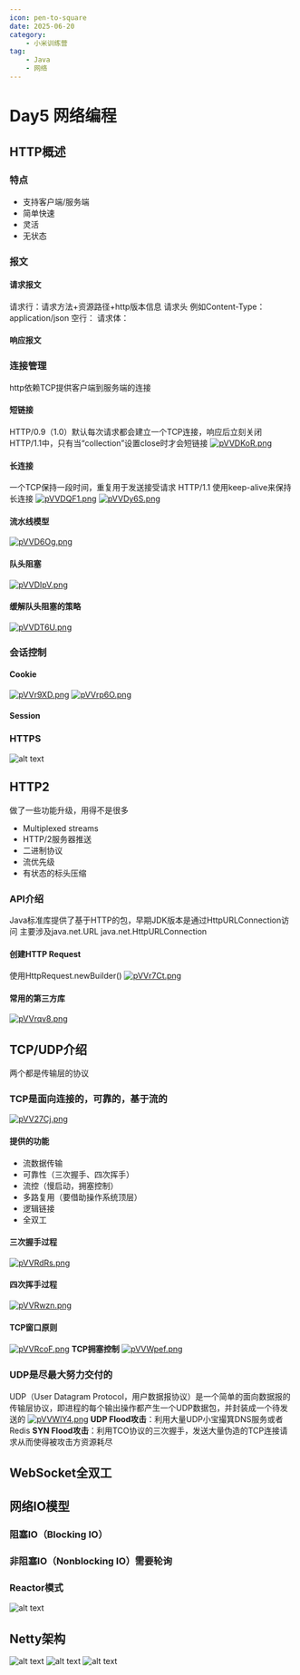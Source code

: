 ```yaml
---
icon: pen-to-square
date: 2025-06-20
category:
    - 小米训练营
tag:
    - Java
    - 网络
---
```

# Day5 网络编程
## HTTP概述
### 特点
- 支持客户端/服务端
- 简单快速
- 灵活
- 无状态
### 报文
#### 请求报文
请求行：请求方法+资源路径+http版本信息
请求头  例如Content-Type：application/json
空行：
请求体：
#### 响应报文
### 连接管理
http依赖TCP提供客户端到服务端的连接
#### 短链接
HTTP/0.9（1.0）默认每次请求都会建立一个TCP连接，响应后立刻关闭
HTTP/1.1中，只有当“collection”设置close时才会短链接
[![pVVDKoR.png](https://s21.ax1x.com/2025/06/20/pVVDKoR.png)](https://imgse.com/i/pVVDKoR)
#### 长连接
一个TCP保持一段时间，重复用于发送接受请求
HTTP/1.1 使用keep-alive来保持长连接
[![pVVDQF1.png](https://s21.ax1x.com/2025/06/20/pVVDQF1.png)](https://imgse.com/i/pVVDQF1)
[![pVVDy6S.png](https://s21.ax1x.com/2025/06/20/pVVDy6S.png)](https://imgse.com/i/pVVDy6S)
#### 流水线模型
[![pVVD6Og.png](https://s21.ax1x.com/2025/06/20/pVVD6Og.png)](https://imgse.com/i/pVVD6Og)
#### 队头阻塞
[![pVVDIpV.png](https://s21.ax1x.com/2025/06/20/pVVDIpV.png)](https://imgse.com/i/pVVDIpV)
#### 缓解队头阻塞的策略
[![pVVDT6U.png](https://s21.ax1x.com/2025/06/20/pVVDT6U.png)](https://imgse.com/i/pVVDT6U)
### 会话控制
#### Cookie
[![pVVr9XD.png](https://s21.ax1x.com/2025/06/20/pVVr9XD.png)](https://imgse.com/i/pVVr9XD)
[![pVVrp6O.png](https://s21.ax1x.com/2025/06/20/pVVrp6O.png)](https://imgse.com/i/pVVrp6O)
#### Session

### HTTPS
![alt text](image-9.png)
## HTTP2
做了一些功能升级，用得不是很多
- Multiplexed streams
- HTTP/2服务器推送
- 二进制协议
- 流优先级
- 有状态的标头压缩
### API介绍
Java标准库提供了基于HTTP的包，早期JDK版本是通过HttpURLConnection访问
主要涉及java.net.URL
java.net.HttpURLConnection
#### 创建HTTP Request
使用HttpRequest.newBuilder()
[![pVVr7Ct.png](https://s21.ax1x.com/2025/06/20/pVVr7Ct.png)](https://imgse.com/i/pVVr7Ct)
#### 常用的第三方库
[![pVVrqv8.png](https://s21.ax1x.com/2025/06/20/pVVrqv8.png)](https://imgse.com/i/pVVrqv8)
## TCP/UDP介绍
两个都是传输层的协议
### TCP是面向连接的，可靠的，基于流的
[![pVV27Cj.png](https://s21.ax1x.com/2025/06/20/pVV27Cj.png)](https://imgse.com/i/pVV27Cj)
#### 提供的功能
- 流数据传输
- 可靠性（三次握手、四次挥手）
- 流控（慢启动，拥塞控制）
- 多路复用（要借助操作系统顶层）
- 逻辑链接
- 全双工
#### 三次握手过程
[![pVVRdRs.png](https://s21.ax1x.com/2025/06/20/pVVRdRs.png)](https://imgse.com/i/pVVRdRs)
#### 四次挥手过程
[![pVVRwzn.png](https://s21.ax1x.com/2025/06/20/pVVRwzn.png)](https://imgse.com/i/pVVRwzn)
#### TCP窗口原则
[![pVVRcoF.png](https://s21.ax1x.com/2025/06/20/pVVRcoF.png)](https://imgse.com/i/pVVRcoF)
**TCP拥塞控制**
[![pVVWpef.png](https://s21.ax1x.com/2025/06/20/pVVWpef.png)](https://imgse.com/i/pVVWpef)

### UDP是尽最大努力交付的
UDP（User Datagram Protocol，用户数据报协议）是一个简单的面向数据报的传输层协议，即进程的每个输出操作都产生一个UDP数据包，并封装成一个待发送的
[![pVVWlY4.png](https://s21.ax1x.com/2025/06/20/pVVWlY4.png)](https://imgse.com/i/pVVWlY4)
**UDP Flood攻击**：利用大量UDP小宝撮箕DNS服务或者Redis
**SYN Flood攻击**：利用TCO协议的三次握手，发送大量伪造的TCP连接请求从而使得被攻击方资源耗尽
## WebSocket全双工
## 网络IO模型
### 阻塞IO（Blocking IO）
### 非阻塞IO（Nonblocking IO）需要轮询
### Reactor模式
![alt text](image-10.png)
## Netty架构
![alt text](image-11.png)
![alt text](image-12.png)
![alt text](image-13.png)